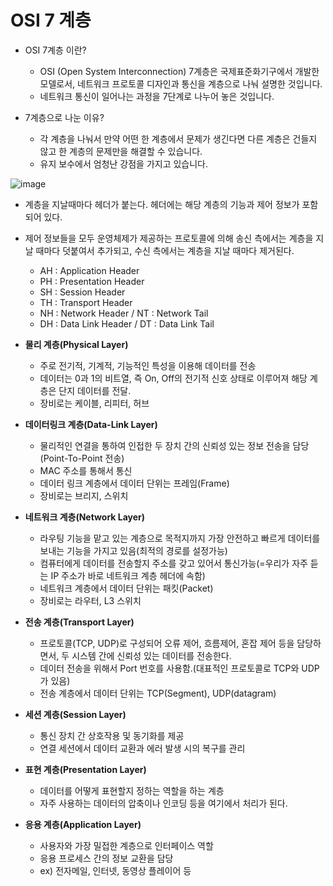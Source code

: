 # OSI 7 계층


- OSI 7계층 이란?
    - OSI (Open System Interconnection) 7계층은 국제표준화기구에서 개발한 모델로서, 네트워크 프로토콜 디자인과 통신을 계층으로 나눠 설명한 것입니다.
    - 네트워크 통신이 일어나는 과정을 7단계로 나누어 놓은 것입니다.

- 7계층으로 나눈 이유?
    - 각 계층을 나눠서 만약 어떤 한 계층에서 문제가 생긴다면 다른 계층은 건들지 않고 한 계층의 문제만을 해결할 수 있습니다.
    - 유지 보수에서 엄청난 강점을 가지고 있습니다.

![image](https://user-images.githubusercontent.com/72914519/158802344-bba26037-aadf-4f28-abd3-59aad1ba9cc9.png)


- 계층을 지날때마다 헤더가 붙는다. 헤더에는 해당 계층의 기능과 제어 정보가 포함되어 있다.
- 제어 정보들을 모두 운영체제가 제공하는 프로토콜에 의해 송신 측에서는 계층을 지날 때마다 덧붙여서 추가되고, 수신 측에서는 계층을 지날 때마다 제거된다.
    - AH : Application Header
    - PH : Presentation Header
    - SH : Session Header
    - TH : Transport Header
    - NH : Network Header / NT : Network Tail
    - DH : Data Link Header / DT : Data Link Tail
    
- **물리 계층(Physical Layer)**
    - 주로 전기적, 기계적, 기능적인 특성을 이용해 데이터를 전송
    - 데이터는 0과 1의 비트열, 즉 On, Off의 전기적 신호 상태로 이루어져 해당 계층은 단지 데이터를 전달.
    - 장비로는 케이블, 리피터, 허브

- **데이터링크 계층(Data-Link Layer)**
    - 물리적인 연결을 통하여 인접한 두 장치 간의 신뢰성 있는 정보 전송을 담당(Point-To-Point 전송)
    - MAC 주소를 통해서 통신
    - 데이터 링크 계층에서 데이터 단위는 프레임(Frame)
    - 장비로는 브리지, 스위치

- **네트워크 계층(Network Layer)**
    - 라우팅 기능을 맡고 있는 계층으로 목적지까지 가장 안전하고 빠르게 데이터를 보내는 기능을 가지고 있음(최적의 경로를 설정가능)
    - 컴퓨터에게 데이터를 전송할지 주소를 갖고 있어서 통신가능(=우리가 자주 듣는 IP 주소가 바로 네트워크 계층 헤더에 속함)
    - 네트워크 계층에서 데이터 단위는 패킷(Packet)
    - 장비로는 라우터, L3 스위치

- **전송 계층(Transport Layer)**
    - 프로토콜(TCP, UDP)로 구성되어 오류 제어, 흐름제어, 혼잡 제어 등을 담당하면서, 두 시스템 간에 신뢰성 있는 데이터를 전송한다.
    - 데이터 전송을 위해서 Port 번호를 사용함.(대표적인 프로토콜로 TCP와 UDP가 있음)
    - 전송 계층에서 데이터 단위는 TCP(Segment), UDP(datagram)
    
- **세션 계층(Session Layer)**
    - 통신 장치 간 상호작용 및 동기화를 제공
    - 연결 세션에서 데이터 교환과 에러 발생 시의 복구를 관리

- **표현 계층(Presentation Layer)**
    - 데이터를 어떻게 표현할지 정하는 역할을 하는 계층
    - 자주 사용하는 데이터의 압축이나 인코딩 등을 여기에서 처리가 된다.
    
- **응용 계층(Application Layer)**
    - 사용자와 가장 밀접한 계층으로 인터페이스 역할
    - 응용 프로세스 간의 정보 교환을 담당
    - ex) 전자메일, 인터넷, 동영상 플레이어 등
